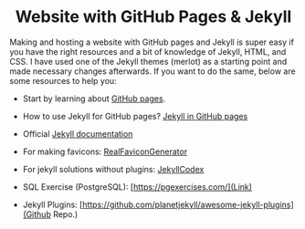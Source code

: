 <h1 align="center">Website with GitHub Pages & Jekyll</h1>

Making and hosting a website with GitHub pages and Jekyll is super easy if you have the right resources and a bit of knowledge of Jekyll, HTML, and CSS. I have used one of the Jekyll themes (merlot) as a starting point and made necessary changes afterwards. If you want to do the same, below are some resources to help you:

- Start by learning about [GitHub pages](https://pages.github.com/).

- How to use Jekyll for GitHub pages? [Jekyll in GitHub pages](https://docs.github.com/en/pages/setting-up-a-github-pages-site-with-jekyll/about-github-pages-and-jekyll)

- Official [Jekyll documentation](https://jekyllrb.com/)

- For making favicons: [RealFaviconGenerator](https://realfavicongenerator.net/)

- For jekyll solutions without plugins: [JekyllCodex](https://jekyllcodex.org/without-plugins/)

- SQL Exercise (PostgreSQL): [https://pgexercises.com/](Link)

- Jekyll Plugins: [https://github.com/planetjekyll/awesome-jekyll-plugins](Github Repo.)